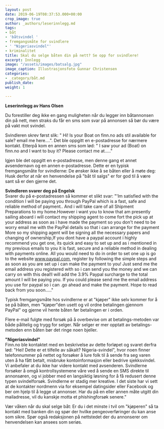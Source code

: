 ```yaml
---
layout: post
date: 2019-06-19T08:37:53.000+00:00
crop_image: true
author: _authors/leserinnlegg.md
tags:
- båt
- 'båtsvindel '
- fremgangsmåte for svindlere
- ' "Nigeriasvindel"'
- kriminalitet
title: Skal du selge båten din på nett? Se opp for svindlere!
excerpt: Innlegg
image: "/assets/images/batsalg.jpg"
image_caption: Illustrasjonsfoto Gunnar Christensen
categories:
- _category/båt.md
publish_date: 
weight: 1

---
```

**Leserinnlegg av Hans Olsen**

Du forestiller deg ikke en gang muligheten når du legger inn båtannonsen din på nett, men straks du får en sms som svar på annonsen så bør du være på vakt mot svindel.

Svindleren skrev først slik: " Hi! Is your Boat on finn.no ads stil available for sale? email me here....". Det ble oppgitt en e-postadresse for nærmere kontakt. Etterpå kom en annen sms som lød: " I saw your ad (Boat) on finn.no and I want to buy it? Please contact me at....."

Igjen ble det oppgitt en e-postadresse, men denne gang et annet avsendernavn og en annen e-postadresse. Dette er en typisk fremgangsmåte for svindlerne: De ønsker ikke å se båten eller å møte deg: Husk derfor at når en henvendelse på "båt til salgs" er for god til å være sant så er den gjerne det.

**Svindleren svarer deg på Engelsk**  
Svarer du på e-postadressen så kommer et slikt svar: "'Im satisfied with the condition I will be paying you through PayPal which is a fast, safe and reliable method of payment.. And i will take care of all Shipment Preparations to my home.However i want you to know that am presently sailing aboard i will contact my shipping agent to come fort the pick up at your address as soon as i have made the payment so you don't need to be worry email me with the PayPal details so that i can arrange for the payment More so my shipping agent will be signing all the necessary papers and changing of ownership,If you dont have a paypal account i highly recommend you get one, its quick and easy to set up and as i mentioned in my previous emails to you it is fast, secure and a reliable method in dealing with payments online. All you would need to do in order to set one up is go to the website www.paypal.com, register by following the simple steps and as soon as you are set up i can make the payment to you! Just send me the email address you registered with so i can send you the money and we can carry on with this deal!I will add the 3.9% Paypal surcharge to the total amount I will be paying you. If you could please send me the email address you use for paypal so i can .go ahead and make the payment. Hope to read back from you soon....."

Typisk fremgangsmåte hos svindlerne er at "kjøper" ikke selv kommer for å se på båten, men "kjøper"den usett og vil ordne betalingen gjennom PayPal" og gjerne vil hente båten før betalingen er i orden.

Flere e-mail fulgte med forsøk på å overbevise om at betalings-metoden var både pålitelig og trygg for selger. Når selger er mer opptatt av betalings-metoden enn båten bør det ringe noen bjeller.

**"Nigeriasvindel"**  
Finn.no ble kontaktet med en beskrivelse av dette forløpet og svaret derfra lød: "Hei! Dette er et tilfelle av såkalt? Nigeria-svindel", hvor noen finner telefonnummer på nettet og forsøker å lure folk til å sende fra seg varen uten å ha fått betalt, misbruke kontoinformasjon eller bedrive sjekksvindel. Vi anbefaler at du ikke har videre kontakt med avsenderen. Svindlerne forsøker å omgå kontrollsystemene våre ved å sende en SMS direkte til annonsøren, og vi jobber med en langsiktig løsning for å få redusert denne typen svindelforsøk. Svindlerne er stadig mer kreative. I det siste har vi sett at de kontakter nordmenn via for eksempel datingsider eller Facebook og ber om hjelp til å legge ut annonser. Har du på en eller annen måte utgitt din mailadresse, vil du kanskje motta et phishingforsøk senere."

Vær våken når du skal selge båt: Er du i det minste i tvil om "kjøperen" så ta kontakt med banken din og spør der hvilke pengeoverføringer du kan anse som sikre. Spør også redaksjonen på nettstedet der du annonserer om henvendelsen kan ansees som seriøs.
